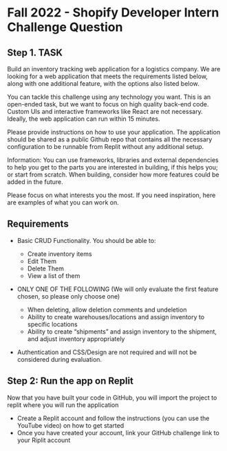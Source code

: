 # Fall 2022 - Shopify Developer Intern Challenge Question

## Step 1. TASK

Build an inventory tracking web application for a logistics company. We are looking for a web application that meets the requirements listed below, along with one additional feature, with the options also listed below.

You can tackle this challenge using any technology you want. This is an open-ended task, but we want to focus on high quality back-end code. Custom UIs and interactive frameworks like React are not necessary. Ideally, the web application can run within 15 minutes.

Please provide instructions on how to use your application. The application should be shared as a public Github repo that contains all the necessary configuration to be runnable from Replit without any additional setup.

Information: You can use frameworks, libraries and external dependencies to help you get to the parts you are interested in building, if this helps you; or start from scratch. When building, consider how more features could be added in the future.

Please focus on what interests you the most. If you need inspiration, here are examples of what you can work on.

## Requirements

- Basic CRUD Functionality. You should be able to:

  - Create inventory items
  - Edit Them
  - Delete Them
  - View a list of them

- ONLY ONE OF THE FOLLOWING (We will only evaluate the first feature chosen, so please only choose one)

  - When deleting, allow deletion comments and undeletion
  - Ability to create warehouses/locations and assign inventory to specific locations
  - Ability to create “shipments” and assign inventory to the shipment, and adjust inventory appropriately

- Authentication and CSS/Design are not required and will not be considered during evaluation.

## Step 2: Run the app on Replit

Now that you have built your code in GitHub, you will import the project to replit where you will run the application

- Create a Replit account and follow the instructions (you can use the YouTube video) on how to get started
- Once you have created your account, link your GitHub challenge link to your Riplit account
